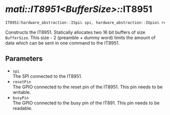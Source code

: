 # _mati::IT8951\<BufferSize\>::_**IT8951**

```cpp
IT8951(hardware_abstraction::ISpi& spi, hardware_abstraction::IGpio& resetPin, hardware_abstraction::IGpio& busyPin);
```

Constructs the IT8951. Statically allocates two 16 bit buffers of size `BufferSize`. This size - 2 (preamble + dummy word) limits the amount of data which can be sent in one command to the IT8951.

## Parameters

- `spi`  
The SPI connected to the IT8951.
- `resetPin`  
The GPIO connected to the reset pin of the IT8951. This pin needs to be writable.
- `busyPin`  
The GPIO connected to the busy pin of the IT891. This pin needs to be readable.
